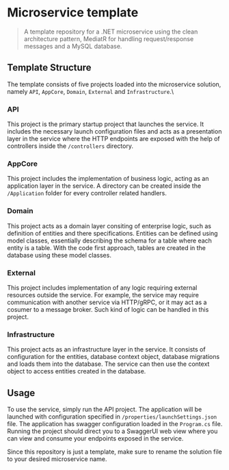 # Microservice template  
> A template repository for a .NET microservice using the clean architecture pattern, MediatR for handling request/response messages and a MySQL database.

## Template Structure
The template consists of five projects loaded into the microservice solution, namely `API`, `AppCore`, `Domain`, `External` and `Infrastructure`.\

### API
This project is the primary startup project that launches the service. It includes the necessary launch configuration files and acts as a presentation layer in the service where the HTTP endpoints are exposed with the help of controllers inside the `/controllers` directory.

### AppCore
This project includes the implementation of business logic, acting as an application layer in the service. A directory can be created inside the `/Application` folder for every controller related handlers.

### Domain
This project acts as a domain layer consiting of enterprise logic, such as definition of entities and there specifications. Entities can be defined using model classes, essentially describing the schema for a table where each entity is a table. With the code first approach, tables are created in the database using these model classes.

### External
This project includes implementation of any logic requiring external resources outside the service. For example, the service may require communication with another service via HTTP/gRPC, or it may act as a cosumer to a message broker. Such kind of logic can be handled in this project.

### Infrastructure
This project acts as an infrastructure layer in the service. It consists of configuration for the entities, database context object, database migrations and loads them into the database. The service can then use the context object to access entities created in the database.

## Usage
To use the service, simply run the API project. The application will be launched with configuration specified in `/properties/launchSettings.json` file. The application has swagger configuration loaded in the `Program.cs` file. Running the project should direct you to a SwaggerUI web view where you can view and consume your endpoints exposed in the service.

Since this repository is just a template, make sure to rename the solution file to your desired microservice name.

